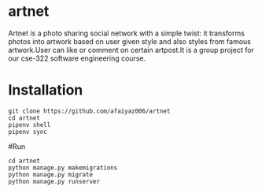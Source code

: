# artnet
Artnet is a photo sharing social network with a simple twist: it transforms photos into artwork based on user given style and also styles from famous artwork.User can like or comment on certain artpost.It is a group project for our cse-322 software engineering course.

# Installation
```
git clone https://github.com/afaiyaz006/artnet
cd artnet
pipenv shell
pipenv sync
```

#Run
```
cd artnet
python manage.py makemigrations
python manage.py migrate
python manage.py runserver
```
